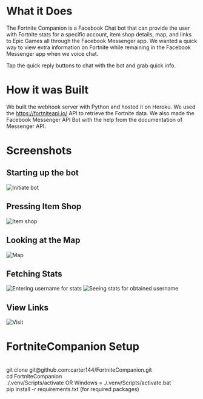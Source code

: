 # What it Does

The Fortnite Companion is a Facebook Chat bot that can provide the user with Fortnite stats for a specific account, item shop details, map, and links to Epic Games all through the Facebook Messenger app. We wanted a quick way to view extra information on Fortnite while remaining in the Facebook Messenger app when we voice chat.

Tap the quick reply buttons to chat with the bot and grab quick info.

# How it was Built

We built the webhook server with Python and hosted it on Heroku. We used the https://fortniteapi.io/ API to retrieve the Fortnite data. We also made the Facebook Messenger API Bot with the help from the documentation of Messenger API.

# Screenshots

## Starting up the bot

![Initiate bot](./screenshots/initiate.png)

## Pressing Item Shop

![Item shop](./screenshots/item_shop.png)

## Looking at the Map

![Map](./screenshots/map.png)

## Fetching Stats

![Entering username for stats](./screenshots/stats_1_of_2.png)
![Seeing stats for obtained username](./screenshots/stats_2_of_2.png)

## View Links

![Visit](./screenshots/visit.png)

# FortniteCompanion Setup

<br>
git clone git@github.com:carter144/FortniteCompanion.git
<br>
cd FortniteCompanion
<br>
./.venv/Scripts/activate OR Windows = ./.venv/Scripts/activate.bat
<br>
pip install -r requirements.txt (for required packages)
